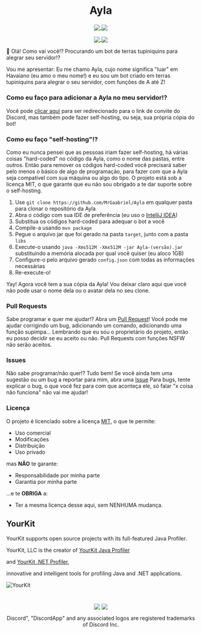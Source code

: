 <h1 align="center">Ayla</h1>

<p align="center">
  <a href="https://ci.mrgaabriel.space/viewType.html?buildTypeId=Public_Ayla_Build?guest=1">
    <img align="center" src="https://ci.mrgaabriel.space/app/rest/builds/buildType:Public_Ayla_Build/statusIcon"/>
  </a>
  <a href="https://dependabot.com">
    <img align="center" src="https://api.dependabot.com/badges/status?host=github&repo=MrGaabriel/Ayla">
  </a>
</p>

<p align="center">
    <a href="https://github.com/MrGaabriel/Ayla/stargazers">
    <img align="center" src="https://img.shields.io/github/stars/MrGaabriel/Ayla.svg?style=social&label=Stars">
  </a>
  <a href="https://github.com/MrGaabriel/Ayla/watchers">
    <img align="center" src="https://img.shields.io/github/watchers/MrGaabriel/Ayla.svg?style=social&label=Watch">
  </a>
</p>

:wave: Olá! Como vai você!? Procurando um bot de terras tupiniquins para alegrar seu servidor!?

Vou me apresentar: Eu me chamo Ayla, cujo nome significa "luar" em Havaiano (eu amo o meu nome!) e eu sou um bot criado em terras tupiniquins para alegrar o seu servidor, com funções de A até Z! 

### Como eu faço para adicionar a Ayla no meu servidor!?
Você pode [clicar aqui](https://discordapp.com/api/oauth2/authorize?client_id=475312446156832768&permissions=1879048374&scope=bot) para ser redirecionado para o link de convite do Discord, mas também pode fazer self-hosting, ou seja, sua própria cópia do bot!

### Como eu faço "self-hosting"!?
Como eu nunca pensei que as pessoas iriam fazer self-hosting, há várias coisas "hard-coded" no código da Ayla, como o nome das pastas, entre outros. Então para remover os códigos hard-coded você precisará saber pelo menos o básico de algo de programação, para fazer com que a Ayla seja compatível com sua máquina ou algo do tipo. O projeto está sob a licença MIT, o que garante que eu não sou obrigado a te dar suporte sobre o self-hosting.

1. Use `git clone https://github.com/MrGaabriel/Ayla` em qualquer pasta para clonar o repositório da Ayla
2. Abra o código com sua IDE de preferência (eu uso o [IntelliJ IDEA](https://jetbrains.com/idea))
3. Substitua os códigos hard-coded para adequar o bot a você
4. Compile-a usando `mvn package`
5. Pegue o arquivo jar que foi gerado na pasta `target`, junto com a pasta `libs` 
6. Execute-o usando `java -Xms512M -Xmx512M -jar Ayla-(versão).jar` substituindo a memória alocada por qual você quiser (eu aloco 1GB)
7. Configure-o pelo arquivo gerado `config.json` com todas as informações necessárias
8. Re-execute-o!

Yay! Agora você tem a sua cópia da Ayla!
Vou deixar claro aqui que você não pode usar o nome dela ou o avatar dela no seu clone.

### Pull Requests
Sabe programar e quer me ajudar!? Abra um [Pull Request](https://github.com/MrGaabriel/Ayla/pulls)!
Você pode me ajudar corrigindo um bug, adicionando um comando, adicionando uma função supimpa...
Lembrando que eu sou o proprietário do projeto, então eu posso decidir se eu aceito ou não. Pull Requests com funções NSFW não serão aceitos.

### Issues
Não sabe programar/não quer!? Tudo bem! Se você ainda tem uma sugestão ou um bug a reportar para mim, abra uma [Issue](https://github.com/MrGaabriel/Ayla/issues/new)
Para bugs, tente explicar o bug, o que você fez para com que aconteça ele, só falar "x coisa não funciona" não vai me ajudar!

### Licença
O projeto é licenciado sobre a licença [MIT](https://github.com/MrGaabriel/Ayla/blob/master/LICENSE), o que te permite:
- Uso comercial 
- Modificações
- Distribuição
- Uso privado

mas **NÃO** te garante:
- Responsabilidade por minha parte
- Garantia por minha parte

...e te **OBRIGA** a:
- Ter a mesma licença desse aqui, sem NENHUMA mudança.

## YourKit 
YourKit supports open source projects with its full-featured Java Profiler.

YourKit, LLC is the creator of [YourKit Java Profiler](https://www.yourkit.com/java/profiler/)

and [YourKit .NET Profiler](https://www.yourkit.com/.net/profiler/),

innovative and intelligent tools for profiling Java and .NET applications.

![YourKit](https://www.yourkit.com/images/yklogo.png)

<h1></h1>
<p align="center">
  <a href="https://discordbots.org/bot/475312446156832768"> <img align="center" src="https://discordbots.org/api/widget/475312446156832768.svg"></a>
  <a href="https://bots.ondiscord.xyz/bots/475312446156832768"> <img align="center" src="https://bots.ondiscord.xyz/bots/475312446156832768/embed?showGuilds=true"></a>
</p>

<p align="center">Discord", "DiscordApp" and any associated logos are registered trademarks of Discord Inc.</p>
